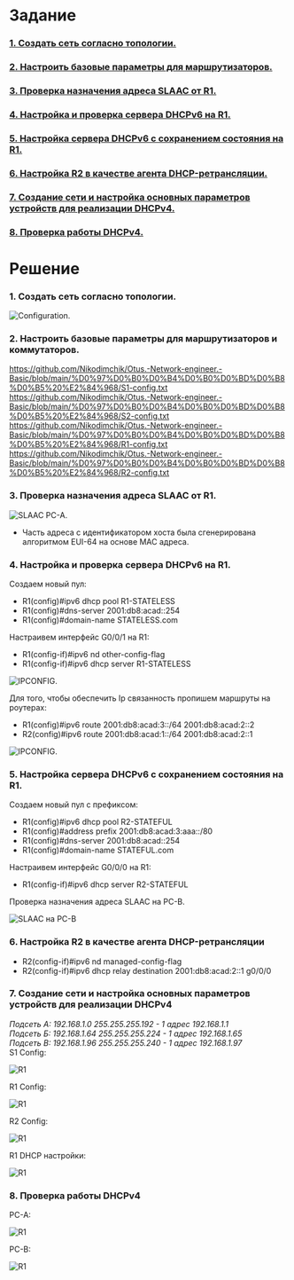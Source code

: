 # Задание
### [1. Создать сеть согласно топологии.](#1)
### [2. Настроить базовые параметры для маршрутизаторов.](#2)
### [3. Проверка назначения адреса SLAAC от R1.](#3)
### [4.	Настройка и проверка сервера DHCPv6 на R1.](#4)
### [5. Настройка сервера DHCPv6 с сохранением состояния на R1.](#5)
### [6. Настройка R2 в качестве агента DHCP-ретрансляции.](#6)
### [7. Создание сети и настройка основных параметров устройств для реализации DHCPv4.](#7)
### [8. Проверка работы DHCPv4.](#8)

# Решение   
### <a name="1"> 1. Создать сеть согласно топологии.</a>  

<image src="./topology.PNG" alt="Configuration.">  
  
### <a name="2"> 2. Настроить базовые параметры для маршрутизаторов и коммутаторов.</a>  
  https://github.com/Nikodimchik/Otus.-Network-engineer.-Basic/blob/main/%D0%97%D0%B0%D0%B4%D0%B0%D0%BD%D0%B8%D0%B5%20%E2%84%968/S1-config.txt  
  https://github.com/Nikodimchik/Otus.-Network-engineer.-Basic/blob/main/%D0%97%D0%B0%D0%B4%D0%B0%D0%BD%D0%B8%D0%B5%20%E2%84%968/S2-config.txt  
  https://github.com/Nikodimchik/Otus.-Network-engineer.-Basic/blob/main/%D0%97%D0%B0%D0%B4%D0%B0%D0%BD%D0%B8%D0%B5%20%E2%84%968/R1-config.txt  
  https://github.com/Nikodimchik/Otus.-Network-engineer.-Basic/blob/main/%D0%97%D0%B0%D0%B4%D0%B0%D0%BD%D0%B8%D0%B5%20%E2%84%968/R2-config.txt  
  
### <a name="3"> 3. Проверка назначения адреса SLAAC от R1.</a> 

<image src="./slaac-pcA.PNG" alt="SLAAC PC-A.">  

  * Часть адреса с идентификатором хоста была сгенерирована алгоритмом EUI-64 на основе MAC адреса.  
  
### <a name="4"> 4. Настройка и проверка сервера DHCPv6 на R1.</a>  
Создаем новый пул:  

  * R1(config)#ipv6 dhcp pool R1-STATELESS  
  * R1(config)#dns-server 2001:db8:acad::254  
  * R1(config)#domain-name STATELESS.com  
  
Настраивем интерфейс G0/0/1 на R1:  

  * R1(config-if)#ipv6 nd other-config-flag  
  * R1(config-if)#ipv6 dhcp server R1-STATELESS  
  
<image src="./r1-stateless.PNG" alt="IPCONFIG.">  
   
Для того, чтобы обеспечить Ip связанность пропишем маршруты на роутерах:  
    
  * R1(config)#ipv6 route 2001:db8:acad:3::/64 2001:db8:acad:2::2  
  * R2(config)#ipv6 route 2001:db8:acad:1::/64 2001:db8:acad:2::1  
  
<image src="./Ping-Stateless.PNG" alt="IPCONFIG.">  

### <a name="5"> 5. Настройка сервера DHCPv6 с сохранением состояния на R1.</a>  
Создаем новый пул с префиксом:  
  
  * R1(config)#ipv6 dhcp pool R2-STATEFUL  
  * R1(config)#address prefix 2001:db8:acad:3:aaa::/80  
  * R1(config)#dns-server 2001:db8:acad::254  
  * R1(config)#domain-name STATEFUL.com  
  
Настраивем интерфейс G0/0/0 на R1:  
  
  * R1(config-if)#ipv6 dhcp server R2-STATEFUL  
  
Проверка назначения адреса SLAAC на PC-B.  
  
<image src="./slaac-pc-B.PNG" alt="SLAAC на PC-B">   
  
### <a name="6"> 6. Настройка R2 в качестве агента DHCP-ретрансляции</a>  

  * R2(config-if)#ipv6 nd managed-config-flag  
  * R2(config-if)#ipv6 dhcp relay destination 2001:db8:acad:2::1 g0/0/0  

### <a name="7"> 7. Создание сети и настройка основных параметров устройств для реализации DHCPv4</a>  
  *Подсеть А: 192.168.1.0 255.255.255.192 - 1 адрес 192.168.1.1*  
  *Подсеть Б: 192.168.1.64 255.255.255.224 - 1 адрес 192.168.1.65*  
  *Подсеть В: 192.168.1.96 255.255.255.240 - 1 адрес 192.168.1.97*   
  S1  Config:  

<image src="./s1-vlan.PNG" alt="R1">   

  R1 Config:  

<image src="./n-r1v.PNG" alt="R1">  

  R2 Config:

<image src="./n-r2.PNG" alt="R1">  

  R1 DHCP настройки:  

<image src="./n-dhcp.PNG" alt="R1">  

### <a name="8"> 8. Проверка работы DHCPv4</a>  

  PC-A:  

<image src="./pc-a.PNG" alt="R1">  

  PC-B:  

<image src="./n-pcb.PNG" alt="R1">  

